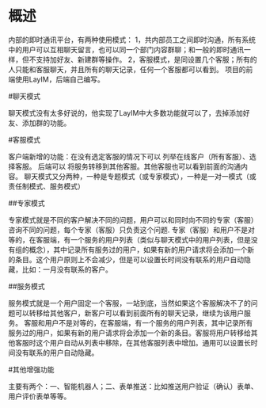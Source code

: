 # 概述
内部的即时通讯平台，有两种使用模式：
1，共内部员工之间即时沟通，所有系统中的用户可以互相聊天留言，也可以同一个部门内容群聊；和一般的即时通讯一样，但不支持加好友、新建群等操作。
2，客服模式，是同设置几个客服；所有的人只能和客服聊天，并且所有的聊天记录，任何一个客服都可以看到。
项目的前端使用LayIM，后端自己编写。

#聊天模式

聊天模式没有太多好说的，他实现了LayIM中大多数功能就可以了，去掉添加好友、添加群的功能。

#客服模式

客户端新增的功能：在没有选定客服的情况下可以 列举在线客户（所有客服）、选择客服。
后端可以 将服务转移到其他客服。其他客服也可以看到前面的沟通内容。
聊天模式又分两种，一种是专题模式（或专家模式），一种是一对一模式（或责任制模式、服务模式）

##专家模式

专家模式就是不同的客户解决不同的问题，用户可以和同时向不同的专家（客服）咨询不同的问题，每个专家（客服）只负责这个问题.
专家（客服）和用户不是对等的，在客服端，有一个服务的用户列表（类似与聊天模式中的用户列表，但是没有组的概念），其中记录所有服务过的用户，如果有新的用户请求将会添加一个新的条目。这个用户原则上不会减少，但是可以设置长时间没有联系的用户自动隐藏，比如：一月没有联系的客户。

##服务模式

服务模式就是一个用户固定一个客服，一站到底，当然如果这个客服解决不了的问题可以转移给其他客户，新客户可以看到前面所有的聊天记录，继续为该用户服务。
客服和用户不是对等的，在客服端，有一个服务的用户列表，其中记录所有服务过的用户，如果有新的用户请求将会添加一个新的条目。客服将用户转移给其他客服时这个用户自动从列表中移除，在其他客服列表中增加。通用可以设置长时间没有联系的用户自动隐藏。

#其他增强功能

主要有两个：一、智能机器人；二、表单推送：比如推送用户验证（确认）表单、用户评价表单等等。
